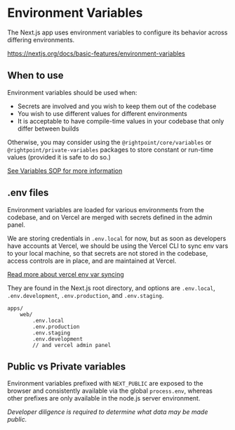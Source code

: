 # Environment Variables

The Next.js app uses environment variables to configure its behavior across differing environments.

https://nextjs.org/docs/basic-features/environment-variables

## When to use

Environment variables should be used when:

-   Secrets are involved and you wish to keep them out of the codebase
-   You wish to use different values for different environments
-   It is acceptable to have compile-time values in your codebase that only differ between builds

Otherwise, you may consider using the `@rightpoint/core/variables` or `@rightpoint/private-variables` packages to store constant or run-time values (provided it is safe to do so.)

[See Variables SOP for more information](./Standard-Operating-Procedures/SOP-Variables.md)

## .env files

Environment variables are loaded for various environments from the codebase, and on Vercel are merged with secrets defined in the admin panel.

We are storing credentials in `.env.local` for now, but as soon as developers have accounts at Vercel, we should be using the Vercel CLI to sync env vars to your local machine, so that secrets are not stored in the codebase, access controls are in place, and are maintained at Vercel.

[Read more about vercel env var syncing](/documentation/developer/Vercel.md)

They are found in the Next.js root directory, and options are `.env.local`, `.env.development`, `.env.production`, and `.env.staging`.

    apps/
        web/
            .env.local
            .env.production
            .env.staging
            .env.development
            // and vercel admin panel

## Public vs Private variables

Environment variables prefixed with `NEXT_PUBLIC` are exposed to the browser and consistently available via the global `process.env`, whereas other prefixes are only available in the node.js server environment.

_Developer diligence is required to determine what data may be made public._
